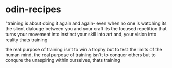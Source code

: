 # odin-recipes

"training is about doing it again and again- even when no one is watching
its the slient dialouge between you and your craft
its the focused repetition that turns your movement into instinct
your skill into art and, your vision into reality
thats training

the real purpose of training isn't to win a trophy
but to test the limits of the human mind,
the real purpose of training isn'tt to conquer others
but to conqure the unaspiring within ourselves,
thats training